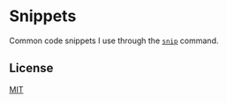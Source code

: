 # Snippets

Common code snippets I use through the [`snip`](https://github.com/whoan/snip) command.

## License

[MIT](https://github.com/whoan/snippets/blob/master/LICENSE)
